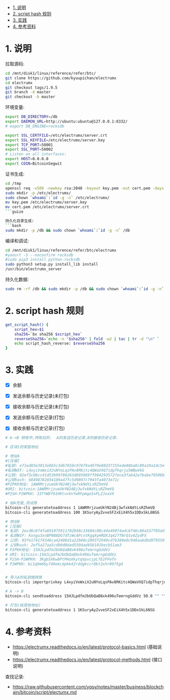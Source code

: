 <!-- TOC -->

- [1. 说明](#1-说明)
- [2. script hash 规则](#2-script-hash-规则)
- [3. 实践](#3-实践)
- [4. 参考资料](#4-参考资料)

<!-- /TOC -->


# 1. 说明

拉取源码:
```bash
cd /mnt/disk1/linux/reference/refer/btc/
git clone https://github.com/kyuupichan/electrumx
cd electrumx
git checkout tags/1.9.5
git branch -d master
git checkout -b master
```

环境变量:
```bash
export DB_DIRECTORY=/db
export DAEMON_URL=http://ubuntu:ubuntu@127.0.0.1:8332/
# export DB_ENGINE=rocksdb

export SSL_CERTFILE=/etc/electrumx/server.crt
export SSL_KEYFILE=/etc/electrumx/server.key
export TCP_PORT=50001
export SSL_PORT=50002
# Listen on all interfaces:
export HOST=0.0.0.0
export COIN=BitcoinSegwit

```

证书生成:
```bash
cd /tmp
openssl req -x509 -newkey rsa:2048 -keyout key.pem -out cert.pem -days 365 -nodes
sudo mkdir -p /etc/electrumx/
sudo chown `whoami`:`id -g -n` /etc/electrumx/
mv key.pem /etc/electrumx/server.key
mv cert.pem /etc/electrumx/server.crt
```guize

持久化目录生成:
```bash
sudo mkdir -p /db && sudo chown `whoami`:`id -g -n` /db
```

编译和调试:
```bash
cd /mnt/disk1/linux/reference/refer/btc/electrumx
#yaourt -S --noconfirm rocksdb
#sudo pip3 install python-rocksdb
sudo python3 setup.py install_lib install
/usr/bin/electrumx_server
```

持久化数据:
```bash
sudo rm -rf /db && sudo mkdir -p /db && sudo chown `whoami`:`id -g -n` /db
```

# 2. script hash 规则

```bash
get_script_hash() {
	script_hex=$1
	sha256=`bx sha256 $script_hex`
	reverseSha256=`echo -n "$sha256" | fold -w2 | tac | tr -d "\n" `
	echo script_hash_reverse: $reverseSha256
}
```

# 3. 实践

* [x] 余额
* [x] 发送余额与历史记录(未打包)
* [x] 接收余额与历史记录(未打包)
* [x] 发送余额与历史记录(打包)
* [x] 接收余额与历史记录(打包)


```bash
# A->B 转账中,转账后的.  A的发送历史记录,B的接收历史记录.

# 区块1的奖励地址

# 地址A
#[压缩]
#私钥: e71ed03e3013e8b5c3d67650c976f9a4979e88d37155ede88ba8c89a19a1dc5e
#私钥WIF: L4xyiVoWxiX2uNYoLqsPAv8RKitc4QWaVXQ7idpThqrju5WBwVkG
#公钥: 02ef3c06cc41d53b99f86263d695969ff984293572fece3fab42e7babe70506b2b
#公钥hash: 68498782034109a47fc5d9897c7943fa4073e71c
#P2PKH地址: 1AWRMrjzueUkYN24Bj3wfxkNdtLsRZhmVQ
#URI: bitcoin:1AWRMrjzueUkYN24Bj3wfxkNdtLsRZhmVQ
#P2SH-P2WPKH: 33TYWDf91H9tvnVxYwRFpmgo5xPLZJoxVX

# 给A充值,测试用
bitcoin-cli generatetoaddress 1 1AWRMrjzueUkYN24Bj3wfxkNdtLsRZhmVQ
bitcoin-cli generatetoaddress 100 1KSuryAyZvveSF2xEiX4h5x1DDxSkL6NSG

# 地址B
# [压缩]
# 私钥: 2ecd6c874fa691075911702b98c33604c08c44e49074adc6f46c80a537f05ddf
# 私钥WIF: Kxngu3xnBPN88DG7dTzWcAPcxtKgqXyHRDXJq427TNrQ1v6ZydFX
# 公钥: 03fe1741f4346ca42408d1a22b60c2093f2949cd7b388e0c948aabdbd9795504f4
# 公钥hash: 2ef5a27aa5cdb0d0dad550dad45b181becb51ae3
# P2PKH地址: 15HJLpdfmJbUbQaB8xk496uTemrngGddVz
# URI: bitcoin:15HJLpdfmJbUbQaB8xk496uTemrngGddVz
# P2SH-P2WPKH: 3Kgb5Xkw8PtPHoXkytqVpvcjpLTEzPFeTn
# P2WPKH: bc1q9m66y749ekcdpkk42rddgkccr0kt2xhr0975g4


# 导入A的私钥做转账
bitcoin-cli importprivkey L4xyiVoWxiX2uNYoLqsPAv8RKitc4QWaVXQ7idpThqrju5WBwVkG

# A -> B
bitcoin-cli sendtoaddress 15HJLpdfmJbUbQaB8xk496uTemrngGddVz 50.0 "" "" true

# 打包(给其他地址)
bitcoin-cli generatetoaddress 1 1KSuryAyZvveSF2xEiX4h5x1DDxSkL6NSG

```


# 4. 参考资料

* https://electrumx.readthedocs.io/en/latest/protocol-basics.html (基础说明)
* https://electrumx.readthedocs.io/en/latest/protocol-methods.html (接口说明)

查找记录:

* https://raw.githubusercontent.com/yqsy/notes/master/business/blockchain/bitcoin/script/electumx.md
